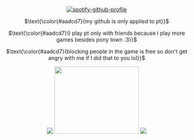 <div align="center">

[![spotify-github-profile](https://spotify-github-profile.kittinanx.com/api/view?uid=31zagpfr6pvi7t6x6m2d3nsey5fi&cover_image=true&theme=novatorem&show_offline=false&background_color=51767b&interchange=false&bar_color=9cdec8&bar_color_cover=false)](https://github.com/kittinan/spotify-github-profile)
</p>

<p align="center">

$\text{\color{#aadcd7}{my github is only applied to pt}}$

$\text{\color{#aadcd7}{i play pt only with friends because i play more games besides pony town :3}}$

$\text{\color{#aadcd7}{blocking people in the game is free so don't get angry with me if I did that to you lol}}$

<div align="center">

<p align="center">

![](https://file.garden/ZroW4OcqSGtS0a5j/this-is-glorpshit-glorp.gif)
<img width="220" height="176" src="https://file.garden/ZroW4OcqSGtS0a5j/harp%20seal.gif">
![](https://file.garden/ZroW4OcqSGtS0a5j/my%20bloody%20america.gif)
</p>
